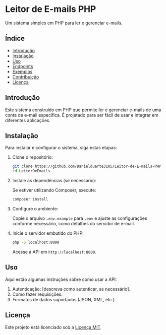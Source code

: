 # Leitor de E-mails PHP

Um sistema simples em PHP para ler e gerenciar e-mails.

## Índice

- [Introdução](#introdução)
- [Instalação](#instalação)
- [Uso](#uso)
- [Endpoints](#endpoints)
- [Exemplos](#exemplos)
- [Contribuição](#contribuição)
- [Licença](#licença)

## Introdução

Este sistema construído em PHP que permite ler e gerenciar e-mails de uma conta de e-mail específica. É projetado para ser fácil de usar e integrar em diferentes aplicações.

## Instalação

Para instalar e configurar o sistema, siga estas etapas:

1. Clone o repositório:

   ```bash
   git clone https://github.com/Danielduarte3105/Leitor-de-E-mails-PHP
   cd LeitorDeEmails
   ```

2. Instale as dependências (se necessário):

   Se estiver utilizando Composer, execute:

   ```bash
   composer install
   ```

3. Configure o ambiente:

   Copie o arquivo `.env.example` para `.env` e ajuste as configurações conforme necessário, como detalhes do servidor de e-mail.

4. Inicie o servidor embutido do PHP:

   ```bash
   php -S localhost:8000
   ```

   Acesse a API em `http://localhost:8000`.

## Uso

Aqui estão algumas instruções sobre como usar a API:

1. Autenticação: [descreva como autenticar, se necessário].
2. Como fazer requisições.
3. Formatos de dados suportados (JSON, XML, etc.).


## Licença

Este projeto está licenciado sob a [Licença MIT](LICENSE).
